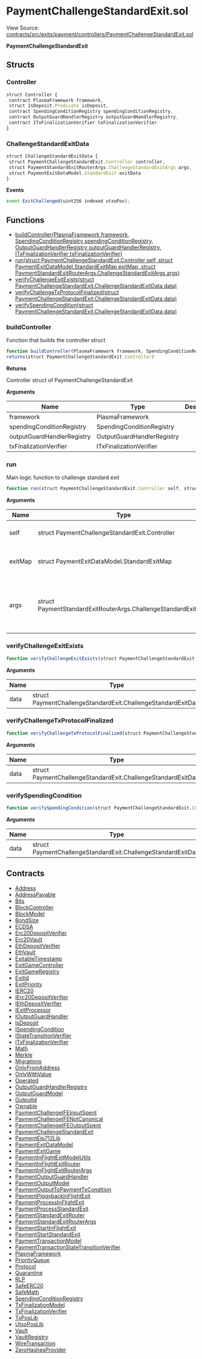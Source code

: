 # PaymentChallengeStandardExit.sol

View Source: [contracts/src/exits/payment/controllers/PaymentChallengeStandardExit.sol](../contracts/src/exits/payment/controllers/PaymentChallengeStandardExit.sol)

**PaymentChallengeStandardExit**

## Structs
### Controller

```js
struct Controller {
 contract PlasmaFramework framework,
 struct IsDeposit.Predicate isDeposit,
 contract SpendingConditionRegistry spendingConditionRegistry,
 contract OutputGuardHandlerRegistry outputGuardHandlerRegistry,
 contract ITxFinalizationVerifier txFinalizationVerifier
}
```

### ChallengeStandardExitData

```js
struct ChallengeStandardExitData {
 struct PaymentChallengeStandardExit.Controller controller,
 struct PaymentStandardExitRouterArgs.ChallengeStandardExitArgs args,
 struct PaymentExitDataModel.StandardExit exitData
}
```

**Events**

```js
event ExitChallenged(uint256 indexed utxoPos);
```

## Functions

- [buildController(PlasmaFramework framework, SpendingConditionRegistry spendingConditionRegistry, OutputGuardHandlerRegistry outputGuardHandlerRegistry, ITxFinalizationVerifier txFinalizationVerifier)](#buildcontroller)
- [run(struct PaymentChallengeStandardExit.Controller self, struct PaymentExitDataModel.StandardExitMap exitMap, struct PaymentStandardExitRouterArgs.ChallengeStandardExitArgs args)](#run)
- [verifyChallengeExitExists(struct PaymentChallengeStandardExit.ChallengeStandardExitData data)](#verifychallengeexitexists)
- [verifyChallengeTxProtocolFinalized(struct PaymentChallengeStandardExit.ChallengeStandardExitData data)](#verifychallengetxprotocolfinalized)
- [verifySpendingCondition(struct PaymentChallengeStandardExit.ChallengeStandardExitData data)](#verifyspendingcondition)

### buildController

Function that builds the controller struct

```js
function buildController(PlasmaFramework framework, SpendingConditionRegistry spendingConditionRegistry, OutputGuardHandlerRegistry outputGuardHandlerRegistry, ITxFinalizationVerifier txFinalizationVerifier) public view
returns(struct PaymentChallengeStandardExit.Controller)
```

**Returns**

Controller struct of PaymentChallengeStandardExit

**Arguments**

| Name        | Type           | Description  |
| ------------- |------------- | -----|
| framework | PlasmaFramework |  | 
| spendingConditionRegistry | SpendingConditionRegistry |  | 
| outputGuardHandlerRegistry | OutputGuardHandlerRegistry |  | 
| txFinalizationVerifier | ITxFinalizationVerifier |  | 

### run

Main logic function to challenge standard exit

```js
function run(struct PaymentChallengeStandardExit.Controller self, struct PaymentExitDataModel.StandardExitMap exitMap, struct PaymentStandardExitRouterArgs.ChallengeStandardExitArgs args) public nonpayable
```

**Arguments**

| Name        | Type           | Description  |
| ------------- |------------- | -----|
| self | struct PaymentChallengeStandardExit.Controller | the controller struct | 
| exitMap | struct PaymentExitDataModel.StandardExitMap | the storage of all standard exit data | 
| args | struct PaymentStandardExitRouterArgs.ChallengeStandardExitArgs | arguments of challenge standard exit function from client. | 

### verifyChallengeExitExists

```js
function verifyChallengeExitExists(struct PaymentChallengeStandardExit.ChallengeStandardExitData data) private pure
```

**Arguments**

| Name        | Type           | Description  |
| ------------- |------------- | -----|
| data | struct PaymentChallengeStandardExit.ChallengeStandardExitData |  | 

### verifyChallengeTxProtocolFinalized

```js
function verifyChallengeTxProtocolFinalized(struct PaymentChallengeStandardExit.ChallengeStandardExitData data) private view
```

**Arguments**

| Name        | Type           | Description  |
| ------------- |------------- | -----|
| data | struct PaymentChallengeStandardExit.ChallengeStandardExitData |  | 

### verifySpendingCondition

```js
function verifySpendingCondition(struct PaymentChallengeStandardExit.ChallengeStandardExitData data) private view
```

**Arguments**

| Name        | Type           | Description  |
| ------------- |------------- | -----|
| data | struct PaymentChallengeStandardExit.ChallengeStandardExitData |  | 

## Contracts

* [Address](Address.md)
* [AddressPayable](AddressPayable.md)
* [Bits](Bits.md)
* [BlockController](BlockController.md)
* [BlockModel](BlockModel.md)
* [BondSize](BondSize.md)
* [ECDSA](ECDSA.md)
* [Erc20DepositVerifier](Erc20DepositVerifier.md)
* [Erc20Vault](Erc20Vault.md)
* [EthDepositVerifier](EthDepositVerifier.md)
* [EthVault](EthVault.md)
* [ExitableTimestamp](ExitableTimestamp.md)
* [ExitGameController](ExitGameController.md)
* [ExitGameRegistry](ExitGameRegistry.md)
* [ExitId](ExitId.md)
* [ExitPriority](ExitPriority.md)
* [IERC20](IERC20.md)
* [IErc20DepositVerifier](IErc20DepositVerifier.md)
* [IEthDepositVerifier](IEthDepositVerifier.md)
* [IExitProcessor](IExitProcessor.md)
* [IOutputGuardHandler](IOutputGuardHandler.md)
* [IsDeposit](IsDeposit.md)
* [ISpendingCondition](ISpendingCondition.md)
* [IStateTransitionVerifier](IStateTransitionVerifier.md)
* [ITxFinalizationVerifier](ITxFinalizationVerifier.md)
* [Math](Math.md)
* [Merkle](Merkle.md)
* [Migrations](Migrations.md)
* [OnlyFromAddress](OnlyFromAddress.md)
* [OnlyWithValue](OnlyWithValue.md)
* [Operated](Operated.md)
* [OutputGuardHandlerRegistry](OutputGuardHandlerRegistry.md)
* [OutputGuardModel](OutputGuardModel.md)
* [OutputId](OutputId.md)
* [Ownable](Ownable.md)
* [PaymentChallengeIFEInputSpent](PaymentChallengeIFEInputSpent.md)
* [PaymentChallengeIFENotCanonical](PaymentChallengeIFENotCanonical.md)
* [PaymentChallengeIFEOutputSpent](PaymentChallengeIFEOutputSpent.md)
* [PaymentChallengeStandardExit](PaymentChallengeStandardExit.md)
* [PaymentEip712Lib](PaymentEip712Lib.md)
* [PaymentExitDataModel](PaymentExitDataModel.md)
* [PaymentExitGame](PaymentExitGame.md)
* [PaymentInFlightExitModelUtils](PaymentInFlightExitModelUtils.md)
* [PaymentInFlightExitRouter](PaymentInFlightExitRouter.md)
* [PaymentInFlightExitRouterArgs](PaymentInFlightExitRouterArgs.md)
* [PaymentOutputGuardHandler](PaymentOutputGuardHandler.md)
* [PaymentOutputModel](PaymentOutputModel.md)
* [PaymentOutputToPaymentTxCondition](PaymentOutputToPaymentTxCondition.md)
* [PaymentPiggybackInFlightExit](PaymentPiggybackInFlightExit.md)
* [PaymentProcessInFlightExit](PaymentProcessInFlightExit.md)
* [PaymentProcessStandardExit](PaymentProcessStandardExit.md)
* [PaymentStandardExitRouter](PaymentStandardExitRouter.md)
* [PaymentStandardExitRouterArgs](PaymentStandardExitRouterArgs.md)
* [PaymentStartInFlightExit](PaymentStartInFlightExit.md)
* [PaymentStartStandardExit](PaymentStartStandardExit.md)
* [PaymentTransactionModel](PaymentTransactionModel.md)
* [PaymentTransactionStateTransitionVerifier](PaymentTransactionStateTransitionVerifier.md)
* [PlasmaFramework](PlasmaFramework.md)
* [PriorityQueue](PriorityQueue.md)
* [Protocol](Protocol.md)
* [Quarantine](Quarantine.md)
* [RLP](RLP.md)
* [SafeERC20](SafeERC20.md)
* [SafeMath](SafeMath.md)
* [SpendingConditionRegistry](SpendingConditionRegistry.md)
* [TxFinalizationModel](TxFinalizationModel.md)
* [TxFinalizationVerifier](TxFinalizationVerifier.md)
* [TxPosLib](TxPosLib.md)
* [UtxoPosLib](UtxoPosLib.md)
* [Vault](Vault.md)
* [VaultRegistry](VaultRegistry.md)
* [WireTransaction](WireTransaction.md)
* [ZeroHashesProvider](ZeroHashesProvider.md)

